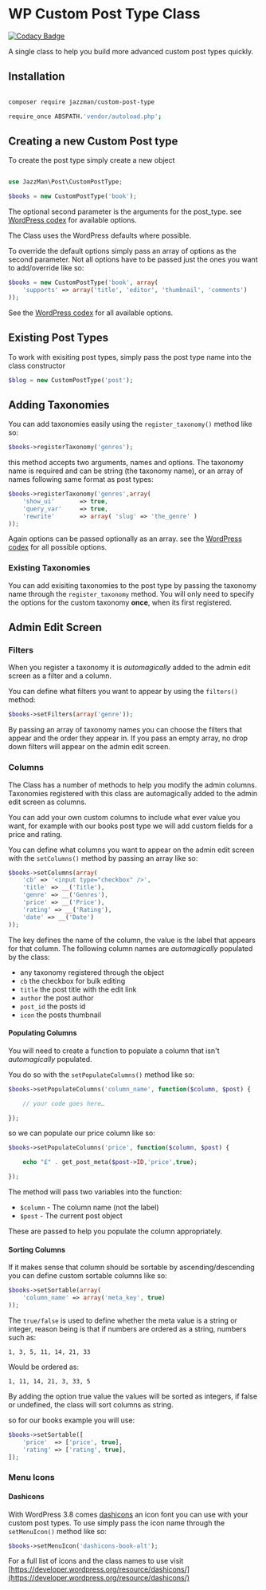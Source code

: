 # WP Custom Post Type Class

[![Codacy Badge](https://api.codacy.com/project/badge/Grade/f4fea9bb28664869a54c7ed94e3a8705)](https://app.codacy.com/gh/Jazz-Man/custom-post-type?utm_source=github.com&utm_medium=referral&utm_content=Jazz-Man/custom-post-type&utm_campaign=Badge_Grade)

A single class to help you build more advanced custom post types quickly.

## Installation

```sh

composer require jazzman/custom-post-type

require_once ABSPATH.'vendor/autoload.php';

```

## Creating a new Custom Post type

To create the post type simply create a new object

```php

use JazzMan\Post\CustomPostType;

$books = new CustomPostType('book');
```

The optional second parameter is the arguments for the post_type.
see [WordPress codex](http://codex.wordpress.org/Function_Reference/register_post_type#Parameters) for available options.

The Class uses the WordPress defaults where possible.

To override the default options simply pass an array of options as the second parameter. Not all options have to be passed just the ones you want to add/override like so:

```php
$books = new CustomPostType('book', array(
	'supports' => array('title', 'editor', 'thumbnail', 'comments')
));
```

See the [WordPress codex](http://codex.wordpress.org/Function_Reference/register_post_type#Parameters) for all available options.

## Existing Post Types

To work with exisiting post types, simply pass the post type name into the class constructor

```php
$blog = new CustomPostType('post');
```

## Adding Taxonomies

You can add taxonomies easily using the `register_taxonomy()` method like so:

```php
$books->registerTaxonomy('genres');
```

this method accepts two arguments, names and options. The taxonomy name is required and can be string (the taxonomy name), or an array of names following same format as post types:

```php
$books->registerTaxonomy('genres',array(
	'show_ui'       => true,
	'query_var'     => true,
	'rewrite'       => array( 'slug' => 'the_genre' )
));
```

Again options can be passed optionally as an array. see the [WordPress codex](http://codex.wordpress.org/Function_Reference/register_taxonomy#Parameters) for all possible options.

### Existing Taxonomies

You can add exisiting taxonomies to the post type by passing the taxonomy name through the `register_taxonomy` method. You will only need to specify the options for the custom taxonomy **once**, when its first registered.

## Admin Edit Screen

### Filters

When you register a taxonomy it is *automagically* added to the admin edit screen as a filter and a column.

You can define what filters you want to appear by using the `filters()` method:

```php
$books->setFilters(array('genre'));
```

By passing an array of taxonomy names you can choose the filters that appear and the order they appear in. If you pass an empty array, no drop down filters will appear on the admin edit screen.

### Columns

The Class has a number of methods to help you modify the admin columns.
Taxonomies registered with this class are automagically added to the admin edit screen as columns.

You can add your own custom columns to include what ever value you want, for example with our books post type we will add custom fields for a price and rating.


You can define what columns you want to appear on the admin edit screen with the `setColumns()` method by passing an array like so:

```php
$books->setColumns(array(
	'cb' => '<input type="checkbox" />',
	'title' => __('Title'),
	'genre' => __('Genres'),
	'price' => __('Price'),
	'rating' => __('Rating'),
	'date' => __('Date')
));
```

The key defines the name of the column, the value is the label that appears for that column. The following column names are *automagically* populated by the class:

- any taxonomy registered through the object
- `cb` the checkbox for bulk editing
- `title` the post title with the edit link
- `author` the post author
- `post_id` the posts id
- `icon`  the posts thumbnail


#### Populating Columns

You will need to create a function to populate a column that isn't *automagically* populated.

You do so with the `setPopulateColumns()` method like so:

```php
$books->setPopulateColumns('column_name', function($column, $post) {

	// your code goes here…

});
```

so we can populate our price column like so:

```php
$books->setPopulateColumns('price', function($column, $post) {

	echo "£" . get_post_meta($post->ID,'price',true);

});
```

The method will pass two variables into the function:

* `$column` - The column name (not the label)
* `$post` - The current post object

These are passed to help you populate the column appropriately.

#### Sorting Columns

If it makes sense that column should be sortable by ascending/descending you can define custom sortable columns like so:

```php
$books->setSortable(array(
	'column_name' => array('meta_key', true)
));
```

The `true/false` is used to define whether the meta value is a string or integer,
reason being is that if numbers are ordered as a string, numbers such as:

	1, 3, 5, 11, 14, 21, 33

Would be ordered as:

	1, 11, 14, 21, 3, 33, 5

By adding the option true value the values will be sorted as integers, if false or undefined, the class will sort columns as string.

so for our books example you will use:

```php
$books->setSortable([
    'price'  => ['price', true],
    'rating' => ['rating', true],
]);
```

### Menu Icons

#### Dashicons

With WordPress 3.8 comes [dashicons](https://developer.wordpress.org/resource/dashicons/) an icon font you can use with your custom post types. To use simply pass the icon name through the `setMenuIcon()` method like so:

```php
$books->setMenuIcon('dashicons-book-alt');
```

For a full list of icons and the class names to use visit [https://developer.wordpress.org/resource/dashicons/](https://developer.wordpress.org/resource/dashicons/)